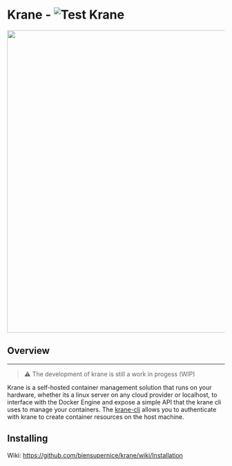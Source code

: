 # Krane - ![Test Krane](https://github.com/biensupernice/krane/workflows/Test%20Krane/badge.svg?branch=master)

<p align="center">
    <a href="https://github.com/biensupernice/krane">
        <img align="center" src="https://user-images.githubusercontent.com/21694364/89133914-371a5900-d4ee-11ea-9e7d-3ff5282c30f5.png" width="700"/>
    </a>
</p>

## Overview

---

> ⚠️ The development of krane is still a work in progess (WIP)

Krane is a self-hosted container management solution that runs on your hardware, whether its a linux server on any cloud provider or localhost, to interface with the Docker Engine and expose a simple API that the krane cli uses to manage your containers. The <a href="https://github.com/biensupernice/krane-cli">krane-cli</a> allows you to authenticate with krane to create container resources on the host machine.

## Installing

Wiki: https://github.com/biensupernice/krane/wiki/Installation
